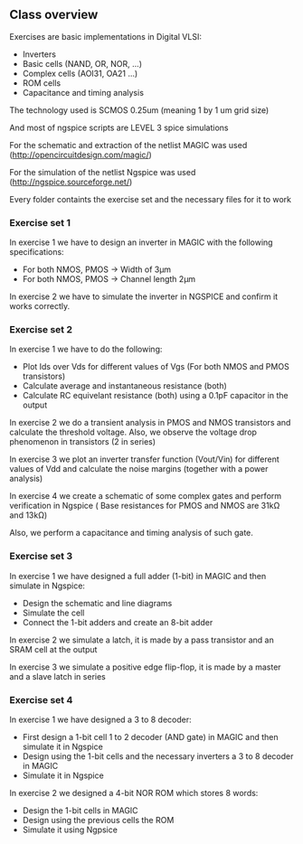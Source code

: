 ## Class overview

Exercises are basic implementations in Digital VLSI:
- Inverters
- Basic cells (NAND, OR, NOR, ...)
- Complex cells (AOI31, OA21 ...)
- ROM cells
- Capacitance and timing analysis

The technology used is SCMOS 0.25um (meaning 1 by 1 um grid size)

And most of ngspice scripts are LEVEL 3 spice simulations

For the schematic and extraction of the netlist MAGIC was used (http://opencircuitdesign.com/magic/)

For the simulation of the netlist Ngspice was used (http://ngspice.sourceforge.net/)

Every folder containts the exercise set and the necessary files for it to work

### Exercise set 1
In exercise 1 we have to design an inverter in MAGIC with the following specifications:
- For both NMOS, PMOS -> Width of 3μm
- For both NMOS, PMOS -> Channel length 2μm

In exercise 2 we have to simulate the inverter in NGSPICE and confirm it works correctly.

### Exercise set 2
In exercise 1 we have to do the following:
- Plot Ids over Vds for different values of Vgs (For both NMOS and PMOS transistors)
- Calculate average and instantaneous resistance (both)
- Calculate RC equivelant resistance (both) using a 0.1pF capacitor in the output

In exercise 2 we do a transient analysis in PMOS and NMOS transistors and calculate the 
threshold voltage.
Also, we observe the voltage drop phenomenon in transistors (2 in series)

In exercise 3 we plot an inverter transfer function (Vout/Vin) for different values of Vdd 
and calculate the noise margins (together with a power analysis)

In exercise 4 we create a schematic of some complex gates and perform verification in Ngspice (
Base resistances for PMOS and NMOS are 31kΩ and 13kΩ)

Also, we perform a capacitance and timing analysis of such gate.

### Exercise set 3
In exercise 1 we have designed a full adder (1-bit) in MAGIC and then simulate in Ngspice:
- Design the schematic and line diagrams 
- Simulate the cell
- Connect the 1-bit adders and create an 8-bit adder

In exercise 2 we simulate a latch, it is made by a pass transistor and an SRAM cell at the output

In exercise 3 we simulate a positive edge flip-flop, it is made by a master and a slave latch in series

### Exercise set 4
In exercise 1 we have designed a 3 to 8 decoder:
- First design a 1-bit cell 1 to 2 decoder (AND gate) in MAGIC and then simulate it in Ngspice
- Design using the 1-bit cells and the necessary inverters a 3 to 8 decoder in MAGIC
- Simulate it in Ngspice

In exercise 2 we designed a 4-bit NOR ROM which stores 8 words:
- Design the 1-bit cells in MAGIC
- Design using the previous cells the ROM
- Simulate it using Ngpsice
